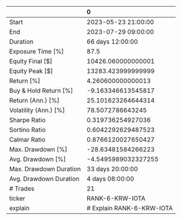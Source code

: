|                        | 0                         |
|:-----------------------|:--------------------------|
| Start                  | 2023-05-23 21:00:00       |
| End                    | 2023-07-29 09:00:00       |
| Duration               | 66 days 12:00:00          |
| Exposure Time [%]      | 87.5                      |
| Equity Final [$]       | 10426.060000000001        |
| Equity Peak [$]        | 13283.423999999999        |
| Return [%]             | 4.260600000000013         |
| Buy & Hold Return [%]  | -9.163346613545817        |
| Return (Ann.) [%]      | 25.101623264644314        |
| Volatility (Ann.) [%]  | 78.5072786643245          |
| Sharpe Ratio           | 0.319736254927036         |
| Sortino Ratio          | 0.6042292629487523        |
| Calmar Ratio           | 0.8766120027650427        |
| Max. Drawdown [%]      | -28.63481584266223        |
| Avg. Drawdown [%]      | -4.5495989032327255       |
| Max. Drawdown Duration | 33 days 20:00:00          |
| Avg. Drawdown Duration | 4 days 08:00:00           |
| # Trades               | 21                        |
| ticker                 | RANK-6-KRW-IOTA           |
| explain                | # Explain RANK-6-KRW-IOTA |